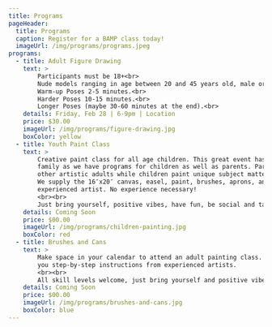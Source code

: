 ```yaml
---
title: Programs
pageHeader:
  title: Programs
  caption: Register for a BAMP class today!
  imageUrl: /img/programs/programs.jpeg
programs:
  - title: Adult Figure Drawing
    text: >
        Participants must be 18+<br>
        Nude models ranging in age between 20 and 45 years old, male or female and sporting a variety of builds and body types.<br>
        Warm-up Poses 2-5 minutes.<br>
        Harder Poses 10-15 minutes.<br>
        Longer Poses (maybe 30-60 minutes at the end).<br>
    details: Friday, Feb 28 | 6-9pm | Location
    price: $30.00
    imageUrl: /img/programs/figure-drawing.jpg
    boxColor: yellow
  - title: Youth Paint Class
    text: >
        Creative paint class for all age children. This great event has something for everyone in the
        family as we have programs for children as well as parents. Parents can paint or network with
        other artistic adults while children paint unique subject matter on canvas and small walls.
        We supply the 16″x20″ canvas, easel, paint, brushes, aprons, and step-by-step instructions from
        experienced artist. No experience necessary!
        <br><br>
        Just bring yourself, positive vibes, have fun, be social and take home a masterpiece.
    details: Coming Soon
    price: $00.00
    imageUrl: /img/programs/children-painting.jpg
    boxColor: red
  - title: Brushes and Cans
    text: >
        Make space in your calendar to attend an adult painting class. We supply the materials and give
        you step-by-step instructions from experienced artists.
        <br><br>
        All skill levels welcome, just bring yourself and positive vibes and take home a masterpiece. 
    details: Coming Soon
    price: $00.00
    imageUrl: /img/programs/brushes-and-cans.jpg
    boxColor: blue 
---
```

